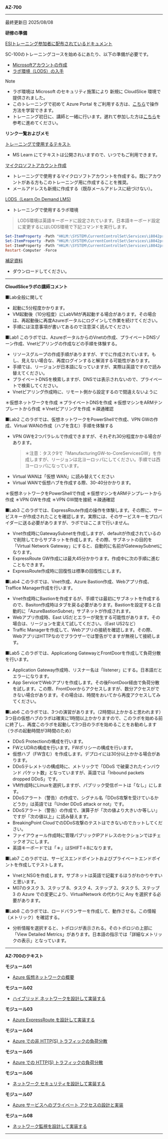 **AZ-700**
***

最終更新日 2025/08/08

**研修の準備**

[ESIトレーニング参加者に配布されているドキュメント](https://query.prod.cms.rt.microsoft.com/cms/api/am/binary/RE4Rje8)

SC-100のトレーニングコースを始めるにあたり、以下の準備が必要です。

- [Microsoftアカウントの作成](https://github.com/naonao71/note/blob/main/prep/msa.md)
- [ラボ環境（LODS）の入手](https://github.com/naonao71/note/blob/main/prep/lods.md)

> [!NOTE]
> - ラボ環境は Microsoft のセキュリティ施策により 新規に CloudSlice 環境で提供されました。
> - このトレーニングで初めて Azure Portal をご利用する方は、[こちら](https://learn.microsoft.com/ja-jp/training/modules/tour-azure-portal/)で操作方法を学習できます。
> - トレーニング初日に、講師と一緒に行います。遅れて参加した方は[こちら](https://query.prod.cms.rt.microsoft.com/cms/api/am/binary/RE4VkE4)を参考に進めてください。

**リンク一覧およびメモ**
 
 <!--
AZ-700 ラボトップ（[日本語](https://github.com/MicrosoftLearning/AZ-700JA-Designing-and-Implementing-Microsoft-Azure-Networking-Solutions/tree/master/Instructions/Exercises)/[英語](https://github.com/MicrosoftLearning/AZ-700-Designing-and-Implementing-Microsoft-Azure-Networking-Solutions/tree/master/Instructions/Exercises)）
-->

[トレーニングで使用するテキスト](https://docs.microsoft.com/ja-jp/users/msftofficialcurriculum-4292/collections/kox0iz3xxxy80j?wt.mc_id=esi_m2l_content_wwl)

- MS Learn にてテキストは公開されいますので、いつでもご利用できます。

[マイクロソフトアカウント作成](https://account.microsoft.com/account/Account)

- トレーニングで使用するマイクロソフトアカウントを作成する。既にアカウントがある方もこのトレーニング用に作成することを推奨。
- メールアドレスも新規に作成する（既存メールアドレスに紐づけない）。

[LODS（Learn On Demand LMS)](https://esi.learnondemand.net/User/Login?ReturnUrl=%2F)

- トレーニングで使用するラボ環境

 > LODS環境は英語キーボードに設定されています。日本語キーボード設定に変更するにはLODS環境で下記コマンドを実行します。

```powershell
Set-ItemProperty -Path "HKLM:\SYSTEM\CurrentControlSet\Services\i8042prt\Parameters" -Name "LayerDriver JPN" -Value "kbd106.dll"
Set-ItemProperty -Path "HKLM:\SYSTEM\CurrentControlSet\Services\i8042prt\Parameters" -Name "OverrideKeyboardType" -Value 7
Set-ItemProperty -Path "HKLM:\SYSTEM\CurrentControlSet\Services\i8042prt\Parameters" -Name "OverrideKeyboardSubtype" -Value 2
Restart-Computer -Force
```


[補足資料](https://github.com/naonao71/note/blob/main/AZ-700/AZ-700%E8%A3%9C%E8%B6%B3%E8%B3%87%E6%96%99Ver1.1.pdf)

- ダウンロードしてください。


<!--
[ESI Security Courses 配布用](https://github.com/naonao71/note/blob/main/AZ-500/ESI%20Security%20Courses%20%E9%85%8D%E5%B8%83%E7%94%A8.pdf)

- Microsoft が提供しているコース内容概要マップ

***

**ラボのシミュレーション**
- モジュール01
  - [Azure で仮想ネットワークを設計および実装する](https://learn.microsoft.com/ja-jp/training/modules/introduction-to-azure-virtual-networks/4-exercise-design-implement-virtual-network-azure)
  - [Azure で DNS 設定を構成する](https://learn.microsoft.com/ja-jp/training/modules/introduction-to-azure-virtual-networks/6-exercise-configure-domain-name-servers-configuration-azure)
  - [グローバル仮想ネットワーク ピアリングを使用して 2 つの Azure 仮想ネットワークを接続する](https://learn.microsoft.com/ja-jp/training/modules/introduction-to-azure-virtual-networks/8-exercise-connect-two-azure-virtual-networks-global)
- モジュール02
  - [仮想ネットワーク ゲートウェイを作成および構成する](https://learn.microsoft.com/ja-jp/training/modules/design-implement-hybrid-networking/3-exercise-create-configure-local-network-gateway)
  - [Azure portal を使用して仮想 WAN を作成する](https://learn.microsoft.com/ja-jp/training/modules/design-implement-hybrid-networking/7-exercise-create-virtual-wan-by-using-azure-portal)
- モジュール03
  - [ExpressRoute ゲートウェイを構成する](https://learn.microsoft.com/ja-jp/training/modules/design-implement-azure-expressroute/4-exercise-configure-expressroute-gateway)
  - [ExpressRoute 回線のプロビジョニング](https://learn.microsoft.com/ja-jp/training/modules/design-implement-azure-expressroute/5-exercise-provision-expressroute-circuit)
- モジュール04
  - [Azure のロード バランサーを作成し、構成する](https://learn.microsoft.com/ja-jp/training/modules/load-balancing-non-https-traffic-azure/4-exercise-create-configure-azure-load-balancer)
  - [Azure portal を使用して Traffic Manager プロファイルを作成する](https://learn.microsoft.com/ja-jp/training/modules/load-balancing-non-https-traffic-azure/6-exercise-create-traffic-manager-profile-using-azure-portal)
- モジュール05
  - [Azure Application Gateway をデプロイする](https://learn.microsoft.com/ja-jp/training/modules/load-balancing-https-traffic-azure/4-exercise-deploy-azure-application-gateway)
  - [Azure portal を使用して高可用性 Web アプリケーションのフロント ドアを作成する](https://learn.microsoft.com/ja-jp/training/modules/load-balancing-https-traffic-azure/6-exercise-create-front-door-for-highly-available)
- モジュール06
  - [Azure portal を使用して仮想ネットワーク上に DDoS Protection を構成する](https://learn.microsoft.com/ja-jp/training/modules/design-implement-network-security-monitoring/4-exercise-configure-ddos-protection-virtual-network-using-azure-portal)
  - [Azure portal を使用して Azure Firewall をデプロイして構成する](https://learn.microsoft.com/ja-jp/training/modules/design-implement-network-security-monitoring/7-exercise-deploy-configure-azure-firewall-using-azure-portal)
  - [Azure Firewall Manager を使用して仮想ハブのセキュリティを保護する](https://learn.microsoft.com/ja-jp/training/modules/design-implement-network-security-monitoring/9-exercise-secure-your-virtual-hub-using-azure-firewall-manager)
- モジュール07
  - [Azure PowerShell を使用して Azure プライベート エンドポイントを作成する](https://learn.microsoft.com/ja-jp/training/modules/design-implement-private-access-to-azure-services/5-exercise-restrict-network-paas-resources-virtual-network-service-endpoints)
  - [仮想ネットワーク サービス エンドポイントを使用して、PaaS リソースへのネットワーク アクセスを制限する](https://learn.microsoft.com/ja-jp/training/modules/design-implement-private-access-to-azure-services/6-exercise-create-azure-private-endpoint-using-azure-powershell)
- モジュール08
  - [Azure Monitor を使用してロード バランサー リソースを監視する](https://learn.microsoft.com/ja-jp/training/modules/design-implement-network-monitoring/3-exercise-monitor-load-balancer-resource-using-azure-monitor)


**ラボのリンク（講師翻訳修正済み）**

- モジュール01
  - [Azure で仮想ネットワークを設計および実装する](https://github.com/naonao71/AZ-700JA-Designing-and-Implementing-Microsoft-Azure-Networking-Solutions/blob/master/Instructions/Exercises/M01-Unit%204%20Design%20and%20implement%20a%20Virtual%20Network%20in%20Azure.md)
  - [Azure で DNS 設定を構成する](https://github.com/naonao71/AZ-700JA-Designing-and-Implementing-Microsoft-Azure-Networking-Solutions/blob/master/Instructions/Exercises/M01-Unit%206%20Configure%20DNS%20settings%20in%20Azure.md)
  - [グローバル仮想ネットワーク ピアリングを使用して 2 つの Azure 仮想ネットワークを接続する](https://github.com/naonao71/AZ-700JA-Designing-and-Implementing-Microsoft-Azure-Networking-Solutions/blob/master/Instructions/Exercises/M01-Unit%208%20Connect%20two%20Azure%20Virtual%20Networks%20using%20global%20virtual%20network%20peering.md)
- モジュール02
  - [仮想ネットワーク ゲートウェイを作成および構成する](https://github.com/naonao71/AZ-700JA-Designing-and-Implementing-Microsoft-Azure-Networking-Solutions/blob/master/Instructions/Exercises/M02-Unit%203%20Create%20and%20configure%20a%20virtual%20network%20gateway.md)
  - [Azure portal を使用して仮想 WAN を作成する](https://github.com/naonao71/AZ-700JA-Designing-and-Implementing-Microsoft-Azure-Networking-Solutions/blob/master/Instructions/Exercises/M02-Unit%207%20Create%20a%20Virtual%20WAN%20by%20using%20Azure%20Portal.md)
- モジュール03
  - [ExpressRoute ゲートウェイを構成する](https://github.com/naonao71/AZ-700JA-Designing-and-Implementing-Microsoft-Azure-Networking-Solutions/blob/master/Instructions/Exercises/M03-Unit%204%20Configure%20an%20ExpressRoute%20Gateway.md)
  - [ExpressRoute 回線のプロビジョニング](https://github.com/naonao71/AZ-700JA-Designing-and-Implementing-Microsoft-Azure-Networking-Solutions/blob/master/Instructions/Exercises/M03-Unit%205%20Provision%20an%20ExpressRoute%20circuit.md)
- モジュール04
  - [Azure のロード バランサーを作成し、構成する](https://github.com/naonao71/AZ-700JA-Designing-and-Implementing-Microsoft-Azure-Networking-Solutions/blob/master/Instructions/Exercises/M04-Unit%204%20Create%20and%20configure%20an%20Azure%20load%20balancer.md)
  - [Azure portal を使用して Traffic Manager プロファイルを作成する](https://github.com/naonao71/AZ-700JA-Designing-and-Implementing-Microsoft-Azure-Networking-Solutions/blob/master/Instructions/Exercises/M04-Unit%206%20Create%20a%20Traffic%20Manager%20profile%20using%20the%20Azure%20portal.md)
- モジュール05
  - [Azure Application Gateway をデプロイする](https://github.com/naonao71/AZ-700JA-Designing-and-Implementing-Microsoft-Azure-Networking-Solutions/blob/master/Instructions/Exercises/M05-Unit%204%20Deploy%20Azure%20application%20gateway.md)
  - [Azure portal を使用して高可用性 Web アプリケーションのフロント ドアを作成する](https://github.com/naonao71/AZ-700JA-Designing-and-Implementing-Microsoft-Azure-Networking-Solutions/blob/master/Instructions/Exercises/M05-Unit%206%20Create%20a%20front%20door%20for%20a%20highly%20available%20web%20application%20using%20the%20Azure%20portal.md)
- モジュール06
  - [Azure portal を使用して仮想ネットワーク上に DDoS Protection を構成する](https://github.com/naonao71/AZ-700JA-Designing-and-Implementing-Microsoft-Azure-Networking-Solutions/blob/master/Instructions/Exercises/M06-Unit%204%20Configure%20DDoS%20Protection%20on%20a%20virtual%20network%20using%20the%20Azure%20portal.md)
  - [Azure portal を使用して Azure Firewall をデプロイして構成する](https://github.com/naonao71/AZ-700JA-Designing-and-Implementing-Microsoft-Azure-Networking-Solutions/blob/master/Instructions/Exercises/M06-Unit%207%20Deploy%20and%20configure%20Azure%20Firewall%20using%20the%20Azure%20portal.md)
  - [Azure Firewall Manager を使用して仮想ハブのセキュリティを保護する](https://github.com/naonao71/AZ-700JA-Designing-and-Implementing-Microsoft-Azure-Networking-Solutions/blob/master/Instructions/Exercises/M06-Unit%209%20Secure%20your%20virtual%20hub%20using%20Azure%20Firewall%20Manager.md)
- モジュール07
  - [Azure PowerShell を使用して Azure プライベート エンドポイントを作成する](https://github.com/naonao71/AZ-700JA-Designing-and-Implementing-Microsoft-Azure-Networking-Solutions/blob/master/Instructions/Exercises/M07-Unit%203%20Create%20an%20Azure%20private%20endpoint%20using%20Azure%20PowerShell.md)
  - [仮想ネットワーク サービス エンドポイントを使用して、PaaS リソースへのネットワーク アクセスを制限する](https://github.com/naonao71/AZ-700JA-Designing-and-Implementing-Microsoft-Azure-Networking-Solutions/blob/master/Instructions/Exercises/M07-Unit%205%20Restrict%20network%20access%20to%20PaaS%20resources%20with%20virtual%20network%20service%20endpoints.md)
- モジュール08
  - [Azure Monitor を使用してロード バランサー リソースを監視する](https://github.com/naonao71/AZ-700JA-Designing-and-Implementing-Microsoft-Azure-Networking-Solutions/blob/master/Instructions/Exercises/M08-Unit%203%20Monitor%20a%20load%20balancer%20resource%20using%20Azure%20Monitor.md)

-->
***

**CloudSliceラボの講師コメント**

■Lab全般に関して
- 起動に5分程度かかります。
- VM起動後（10分程度）にLabVMが再起動する場合があります。その場合は、再起動後に再度Azureポータルにログインして作業を続けてください。
- 手順には注意事項が書いてあるので注意深く読んでください

■Lab1
このラボでは、AzureポータルからのVnetの作成、プライベートDNSゾーン作成、Vnetピアリングの作成などの手順を体験する。

- リソースグループの作成手順がありますが、すでに作成されています。もし、見えない場合な、再度ログインすると解消する可能性があります。
- 手順では、リージョンが日本語になっていますが、実際は英語ですので読み替えてください。
- プライベートDNSを検索しますが、DNSでは表示されないので、プライベートで検索してください。
- Vnetピアリング作成時に、リモート側から設定するので間違えないように

＊仮想ネットワークを作成
＊プライベートDNSを作成
＊仮想マシンをARMテンプレートから作成
＊Vnetピアリングを作成
＊疎通確認



■Lab2
このラボでは、仮想ネットワークをPowerShellで作成、VPN GWの作成、Virtual WANの作成（ハブを含む）手順を体験する

- VPN GWを2つパラレルで作成できますが、それぞれ30分程度かかる場合があります。
  > ＊注意：タスク9で「ManufacturingGW-to-CoreServicesGW」を作成しますが、リージョンは北ヨーロッパにしてください。手順では西ヨーロッパになっています。
- Virtual WANは「仮想 WAN」に読み替えてください
- Virtual WANで仮想ハブを作成する際、30-40分かかります。

＊仮想ネットワークをPowerShellで作成
＊仮想マシンをARMテンプレートから作成
＊VPN GWを作成
＊VPN GW間を接続
＊疎通確認

■Lab3
このラボでは、ExpressRoute作成の操作を体験します。その際に、サービスキーが作成されたことを確認します。実際には、そのサービスキーをプロバイダーに送る必要がありますが、ラボではここまで行いません。

- Vnet作成時にGatewaySubnetを作成しますが、defaultが作成されているので削除してからサブネットを作成します。その際、サブネットの目的を「Virtual Network Gateway」にすると、自動的に名前がGatewaySubnetになります。
- ExpressRoute GW作成には最大45分かかります。作成中に次の手順に進むこともできます。
- ExpressRoute作成時に回復性は標準の回復性にします。

■Lab4
このラボでは、Vnet作成、Azure Bastion作成、Webアプリ作成、Traffice Manager作成を行います。

- Vnet作成時にBastionを作成するが、手順では最初にサブネットを作成するので、Basiton作成時はタブを戻る必要があります。Bastionを設定すると自動的に「AzureBastionSubnet」サブネットが作成されます。
- Webアプリ作成時、East USだとエラーが発生する可能性があります。その場合は、リージョンを変えて試してください。（East US2など）
- Traffic Managerを作成して、Webアプリの接続を確認します。その際、WebアプリはHTTPなのでブラウザーでは警告がでますが無視して接続します。



■Lab5
このラボでは、Applicationg GatewayとFrontDoorを作成して負荷分散を行います。

- Application Gateway作成時、リスナー名は「listener」にする。日本語だとエラーになります。
- App ServiceでWebアプリを作成します。その後FrontDoor経由で負荷分散を試します。この際、FrontDoorからアクセスしますが、数分アクセスができない場合があります。その場合は、時間をおいてから再度アクセスしてみてください。

■Lab6
このラボでは、3つの演習があります。（2時間以上かかると思われます）3つ目の仮想ハブのラボは確実に1時間以上かかりますので、このラボを始める前に終了し、再度このラボを起動して3つ目のラボを始めることをお勧めします（ラボの起動時間が3時間のため）

- DDoS Protectionの構成を行います。
- FWとUDRの構成を行います。FWポリシーの構成を行います。
- 仮想ハブ（FW含む）を作成します。デプロイには30分以上かかる場合があります。
- DDoSテレメトリの構成時に、メトリックで「DDoS で破棄されたインバウンド パケット数」となっていますが、英語では「Inbound packets dropped DDoS」です。
- VM作成時にLinuxを選択しますが、パブリック受信ポートは「なし」にします。
- DDoSアラート（警告）の作成で、シグナル名「DDoS攻撃を受けているかどうか」は英語では「Under DDoS attack or not」です。
- DDoSアラート（警告）の作成で、演算子が「次の値より大きいか等しい」ですが「次の値以上」に読み替えます。
- BreakingPoint CloudでのDDoS攻撃のテストはできないのでカットしてください。
- ファイアウォール作成時に管理パブリックIPアドレスのセクションではチェックオフにします。
- 英語キーボードでは「＊」はSHIFT＋8になります。


■Lab7
このラボでは、サービスエンドポイントおよびプライベートエンドポイントを作成してテストします。

- VnetとNSGを作成します。サブネットは英語で記載するほうがわかりやすいと思います。
- M07のタスク 3、ステップ 8、タスク 4、ステップ 2、タスク 5、ステップ 3 の Azure での変更により、VirtualNetwork の代わりに Any を選択する必要があります。

■Lab8
このラボでは、ロードバランサーを作成して、動作させる。この情報（メトリック）を確認する。

- 分析情報を選択すると、トポロジが表示される。そのトポロジの上部に「View Detailed Metrics」があります。日本語の指示では「詳細なメトリックの表示」となっています。

***

**AZ-700のテキスト**

**モジュール01**
- [Azure 仮想ネットワークの概要](https://learn.microsoft.com/ja-jp/training/modules/introduction-to-azure-virtual-networks/?wt.mc_id=esi_m2l_content_wwl)</BR>

**モジュール02**
- [ハイブリッド ネットワークを設計して実装する](https://learn.microsoft.com/ja-jp/training/modules/design-implement-hybrid-networking/?wt.mc_id=esi_m2l_content_wwl)

**モジュール03**
- [Azure ExpressRoute を設計して実装する](https://learn.microsoft.com/ja-jp/training/modules/design-implement-azure-expressroute/?wt.mc_id=esi_m2l_content_wwl)

**モジュール04**
- [Azure での非 HTTP(S) トラフィックの負荷分散](https://learn.microsoft.com/ja-jp/training/modules/load-balancing-non-https-traffic-azure/?wt.mc_id=esi_m2l_content_wwl)

**モジュール05**
- [Azure での HTTP(S) トラフィックの負荷分散](https://learn.microsoft.com/ja-jp/training/modules/load-balancing-https-traffic-azure/?wt.mc_id=esi_m2l_content_wwl)

**モジュール06**
- [ネットワーク セキュリティを設計して実装する](https://learn.microsoft.com/ja-jp/training/modules/design-implement-network-security-monitoring/?wt.mc_id=esi_m2l_content_wwl)

**モジュール07**
- [Azure サービスへのプライベート アクセスの設計と実装](https://learn.microsoft.com/ja-jp/training/modules/design-implement-private-access-to-azure-services/?wt.mc_id=esi_m2l_content_wwl)

**モジュール08**
- [ネットワーク監視を設計して実装する](https://learn.microsoft.com/ja-jp/training/modules/design-implement-network-monitoring/?wt.mc_id=esi_m2l_content_wwl)



***



